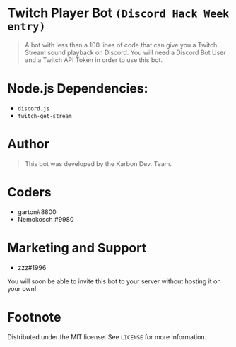 # Twitch Player Bot `(Discord Hack Week entry)`
> A bot with less than a 100 lines of code that can give you a Twitch Stream sound playback on Discord.
> You will need a Discord Bot User and a Twitch API Token in order to use this bot.
# Node.js Dependencies:
- `discord.js`
- `twitch-get-stream`
# Author
> This bot was developed by the Karbon Dev. Team.
# Coders
- garton#8800
- Nemokosch #9980
# Marketing and Support
- zzz#1996

You will soon be able to invite this bot to your server without hosting it on your own!
# Footnote
Distributed under the MIT license. See `LICENSE` for more information.
